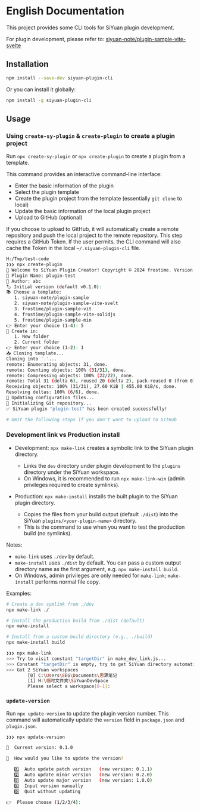 # English Documentation

This project provides some CLI tools for SiYuan plugin development.

For plugin development, please refer to: [siyuan-note/plugin-sample-vite-svelte](https://github.com/siyuan-note/plugin-sample-vite-svelte)

## Installation

```bash
npm install --save-dev siyuan-plugin-cli
```

Or you can install it globally:

```bash
npm install -g siyuan-plugin-cli
```

## Usage

### Using `create-sy-plugin` & `create-plugin` to create a plugin project

Run `npx create-sy-plugin` or `npx create-plugin` to create a plugin from a template.

This command provides an interactive command-line interface:

- Enter the basic information of the plugin
- Select the plugin template
- Create the plugin project from the template (essentially `git clone` to local)
- Update the basic information of the local plugin project
- Upload to GitHub (optional)

If you choose to upload to GitHub, it will automatically create a remote repository and push the local project to the remote repository. This step requires a GitHub Token. If the user permits, the CLI command will also cache the Token in the local `~/.siyuan-plugin-cli` file.

```bash
H:/Tmp/test-code
❯❯❯ npx create-plugin
🚀 Welcome to SiYuan Plugin Creator! Copyright © 2024 frostime. Version 2.3.0
🔌 Plugin Name: plugin-test
👤 Author: abc
🏷️ Initial version (default v0.1.0):
📚 Choose a template:
   1. siyuan-note/plugin-sample
   2. siyuan-note/plugin-sample-vite-svelt
   3. frostime/plugin-sample-vit
   4. frostime/plugin-sample-vite-solidjs
   5. frostime/plugin-sample-min
👉 Enter your choice (1-4): 5
📂 Create in:
   1. New folder
   2. Current folder
👉 Enter your choice (1-2): 1
📥 Cloning template...
Cloning into '.'...
remote: Enumerating objects: 31, done.
remote: Counting objects: 100% (31/31), done.
remote: Compressing objects: 100% (22/22), done.
remote: Total 31 (delta 6), reused 20 (delta 2), pack-reused 0 (from 0)
Receiving objects: 100% (31/31), 27.60 KiB | 455.00 KiB/s, done.
Resolving deltas: 100% (6/6), done.
🔧 Updating configuration files...
🔧 Initializing Git repository...
✅ SiYuan plugin "plugin-test" has been created successfully!

# Omit the following steps if you don't want to upload to GitHub
```

### Development link vs Production install

- Development: `npx make-link` creates a symbolic link to the SiYuan plugin directory.
  - Links the `dev` directory under plugin development to the `plugins` directory under the SiYuan workspace.
  - On Windows, it is recommended to run `npx make-link-win` (admin privileges required to create symlinks).

- Production: `npx make-install` installs the built plugin to the SiYuan plugin directory.
  - Copies the files from your build output (default `./dist`) into the SiYuan `plugins/<your-plugin-name>` directory.
  - This is the command to use when you want to test the production build (no symlinks).

Notes:
- `make-link` uses `./dev` by default.
- `make-install` uses `./dist` by default. You can pass a custom output directory name as the first argument, e.g. `npx make-install build`.
- On Windows, admin privileges are only needed for `make-link`; `make-install` performs normal file copy.

Examples:

```bash
# Create a dev symlink from ./dev
npx make-link ./

# Install the production build from ./dist (default)
npx make-install

# Install from a custom build directory (e.g., ./build)
npx make-install build
```

```bash
❯❯❯ npx make-link
>>> Try to visit constant "targetDir" in make_dev_link.js...
>>> Constant "targetDir" is empty, try to get SiYuan directory automatically....
>>> Got 2 SiYuan workspaces
        [0] C:\Users\EEG\Documents\思源笔记
        [1] H:\临时文件夹\SiYuanDevSpace
        Please select a workspace[0-1]:
```

### `update-version`

Run `npx update-version` to update the plugin version number. This command will automatically update the `version` field in `package.json` and `plugin.json`.

```bash
❯❯❯ npx update-version

🌟  Current version: 0.1.0

🔄  How would you like to update the version?

   1️⃣  Auto update patch version   (new version: 0.1.1)
   2️⃣  Auto update minor version   (new version: 0.2.0)
   3️⃣  Auto update major version   (new version: 1.0.0)
   4️⃣  Input version manually
   0️⃣  Quit without updating

👉  Please choose (1/2/3/4):
```